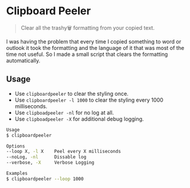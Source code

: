 # Clipboard Peeler
> Clear all the trashy🗑️ formatting from your copied text.

I was having the problem that every time I copied something to word or outlook it took the formatting and the language of it that was most of the time not useful. So I made a small script that clears the formatting automatically.

## Usage

- Use `clipboardpeeler` to clear the styling once.
- Use `clipboardpeeler -l 1000` to clear the styling every 1000 milliseconds.
- Use `clipboadpeeler -nl` for no log at all.
- Use `clipboadpeeler -X` for additional debug logging.

```bash
Usage
$ clipboardpeeler

Options
--loop X, -l X    Peel every X milliseconds
--noLog, -nl      Dissable log
--verbose, -X     Verbose Logging

Examples
$ clipboardpeeler --loop 1000
```